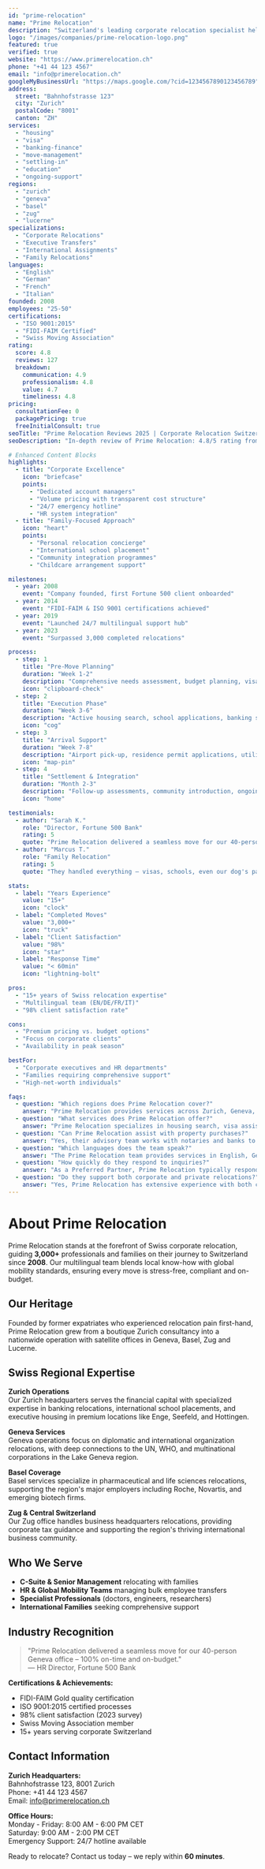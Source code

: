 ```yaml
---
id: "prime-relocation"
name: "Prime Relocation"
description: "Switzerland's leading corporate relocation specialist helping international professionals and families successfully relocate with over 15 years of expertise across all major Swiss regions."
logo: "/images/companies/prime-relocation-logo.png"
featured: true
verified: true
website: "https://www.primerelocation.ch"
phone: "+41 44 123 4567"
email: "info@primerelocation.ch"
googleMyBusinessUrl: "https://maps.google.com/?cid=1234567890123456789"
address:
  street: "Bahnhofstrasse 123"
  city: "Zurich"
  postalCode: "8001"
  canton: "ZH"
services:
  - "housing"
  - "visa"
  - "banking-finance"
  - "move-management"
  - "settling-in"
  - "education"
  - "ongoing-support"
regions:
  - "zurich"
  - "geneva"
  - "basel"
  - "zug"
  - "lucerne"
specializations:
  - "Corporate Relocations"
  - "Executive Transfers"
  - "International Assignments"
  - "Family Relocations"
languages:
  - "English"
  - "German"
  - "French"
  - "Italian"
founded: 2008
employees: "25-50"
certifications:
  - "ISO 9001:2015"
  - "FIDI-FAIM Certified"
  - "Swiss Moving Association"
rating:
  score: 4.8
  reviews: 127
  breakdown:
    communication: 4.9
    professionalism: 4.8
    value: 4.7
    timeliness: 4.8
pricing:
  consultationFee: 0
  packagePricing: true
  freeInitialConsult: true
seoTitle: "Prime Relocation Reviews 2025 | Corporate Relocation Switzerland"
seoDescription: "In-depth review of Prime Relocation: 4.8/5 rating from 127 clients, 15+ years corporate relocation expertise across Zurich, Geneva, Basel & Zug. Compare pricing, services & more."

# Enhanced Content Blocks
highlights:
  - title: "Corporate Excellence"
    icon: "briefcase"
    points:
      - "Dedicated account managers"
      - "Volume pricing with transparent cost structure"
      - "24/7 emergency hotline"
      - "HR system integration"
  - title: "Family-Focused Approach"
    icon: "heart"
    points:
      - "Personal relocation concierge"
      - "International school placement"
      - "Community integration programmes"
      - "Childcare arrangement support"

milestones:
  - year: 2008
    event: "Company founded, first Fortune 500 client onboarded"
  - year: 2014
    event: "FIDI-FAIM & ISO 9001 certifications achieved"
  - year: 2019
    event: "Launched 24/7 multilingual support hub"
  - year: 2023
    event: "Surpassed 3,000 completed relocations"

process:
  - step: 1
    title: "Pre-Move Planning"
    duration: "Week 1-2"
    description: "Comprehensive needs assessment, budget planning, visa application initiation, and timeline development"
    icon: "clipboard-check"
  - step: 2
    title: "Execution Phase"
    duration: "Week 3-6"
    description: "Active housing search, school applications, banking setup, and service provider coordination"
    icon: "cog"
  - step: 3
    title: "Arrival Support"
    duration: "Week 7-8"
    description: "Airport pick-up, residence permit applications, utility connections, and city orientation"
    icon: "map-pin"
  - step: 4
    title: "Settlement & Integration"
    duration: "Month 2-3"
    description: "Follow-up assessments, community introduction, ongoing support activation"
    icon: "home"

testimonials:
  - author: "Sarah K."
    role: "Director, Fortune 500 Bank"
    rating: 5
    quote: "Prime Relocation delivered a seamless move for our 40-person Geneva office – 100% on-time and on-budget."
  - author: "Marcus T."
    role: "Family Relocation"
    rating: 5
    quote: "They handled everything – visas, schools, even our dog's paperwork. Five stars!"

stats:
  - label: "Years Experience"
    value: "15+"
    icon: "clock"
  - label: "Completed Moves"
    value: "3,000+"
    icon: "truck"
  - label: "Client Satisfaction"
    value: "98%"
    icon: "star"
  - label: "Response Time"
    value: "< 60min"
    icon: "lightning-bolt"

pros:
  - "15+ years of Swiss relocation expertise"
  - "Multilingual team (EN/DE/FR/IT)"
  - "98% client satisfaction rate"

cons:
  - "Premium pricing vs. budget options"
  - "Focus on corporate clients"
  - "Availability in peak season"

bestFor:
  - "Corporate executives and HR departments"
  - "Families requiring comprehensive support"
  - "High-net-worth individuals"

faqs:
  - question: "Which regions does Prime Relocation cover?"
    answer: "Prime Relocation provides services across Zurich, Geneva, Basel, Zug, and Lucerne. They offer comprehensive relocation support in all major Swiss business hubs."
  - question: "What services does Prime Relocation offer?"
    answer: "Prime Relocation specializes in housing search, visa assistance, banking setup, move management, settling-in support, and ongoing relocation services. They provide end-to-end solutions for corporate and private relocations."
  - question: "Can Prime Relocation assist with property purchases?"
    answer: "Yes, their advisory team works with notaries and banks to facilitate property acquisition for foreign nationals, including mortgage guidance and legal support."
  - question: "Which languages does the team speak?"
    answer: "The Prime Relocation team provides services in English, German, French, and Italian, ensuring smooth communication throughout your relocation."
  - question: "How quickly do they respond to inquiries?"
    answer: "As a Preferred Partner, Prime Relocation typically responds within 24 hours. You can also schedule a meeting directly through their profile."
  - question: "Do they support both corporate and private relocations?"
    answer: "Yes, Prime Relocation has extensive experience with both corporate HR relocations and private family moves. They can tailor packages to meet specific business or individual needs."
---
```


# About Prime Relocation

Prime Relocation stands at the forefront of Swiss corporate relocation, guiding **3,000+** professionals and families on their journey to Switzerland since **2008**. Our multilingual team blends local know-how with global mobility standards, ensuring every move is stress-free, compliant and on-budget.

## Our Heritage

Founded by former expatriates who experienced relocation pain first-hand, Prime Relocation grew from a boutique Zurich consultancy into a nationwide operation with satellite offices in Geneva, Basel, Zug and Lucerne.

## Swiss Regional Expertise

**Zurich Operations**  
Our Zurich headquarters serves the financial capital with specialized expertise in banking relocations, international school placements, and executive housing in premium locations like Enge, Seefeld, and Hottingen.

**Geneva Services**  
Geneva operations focus on diplomatic and international organization relocations, with deep connections to the UN, WHO, and multinational corporations in the Lake Geneva region.

**Basel Coverage**  
Basel services specialize in pharmaceutical and life sciences relocations, supporting the region's major employers including Roche, Novartis, and emerging biotech firms.

**Zug & Central Switzerland**  
Our Zug office handles business headquarters relocations, providing corporate tax guidance and supporting the region's thriving international business community.

## Who We Serve

- **C-Suite & Senior Management** relocating with families
- **HR & Global Mobility Teams** managing bulk employee transfers
- **Specialist Professionals** (doctors, engineers, researchers)
- **International Families** seeking comprehensive support

## Industry Recognition

> "Prime Relocation delivered a seamless move for our 40-person Geneva office – 100% on-time and on-budget."  
> — HR Director, Fortune 500 Bank

**Certifications & Achievements:**
- FIDI-FAIM Gold quality certification
- ISO 9001:2015 certified processes  
- 98% client satisfaction (2023 survey)
- Swiss Moving Association member
- 15+ years serving corporate Switzerland

## Contact Information

**Zurich Headquarters:**  
Bahnhofstrasse 123, 8001 Zurich  
Phone: +41 44 123 4567  
Email: info@primerelocation.ch

**Office Hours:**  
Monday - Friday: 8:00 AM - 6:00 PM CET  
Saturday: 9:00 AM - 2:00 PM CET  
Emergency Support: 24/7 hotline available

Ready to relocate? Contact us today – we reply within **60 minutes**. 